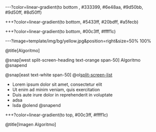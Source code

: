 ---?color=linear-gradient(to bottom , #333399, #6e48aa, #9d50bb, #9d50ff, #8d50ff)

+++?color=linear-gradient(to bottom, #5433ff, #20bdff, #a5fecb)

+++?color=linear-gradient(to bottom, #00c3ff, #ffff1c)

---?image=template/img/bg/yellow.jpg&position=right&size=50% 100%

@title[Algoritmo]

@snap[west split-screen-heading text-orange span-50]
Algoritmo
@snapend

@snap[east text-white span-50]
@ol[split-screen-list](false)
- Lorem ipsum dolor sit amet, consectetur elit
- Ut enim ad minim veniam, quis exercitation
- Duis aute irure dolor in reprehenderit in voluptate
- adsa
- lsda
@olend
@snapend

+++?color=linear-gradient(to top, #00c3ff, #ffff1c)

@title[Imagen Algoritmo]
